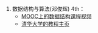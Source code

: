 1. 数据结构与算法(邓俊辉) 4th：
    - [MOOC上的数据结构课程视频](https://next.xuetangx.com/course/THU08091000384/1516243)
    - [清华大学的教程主页](https://dsa.cs.tsinghua.edu.cn/~deng/ds/dsacpp/index.htm)